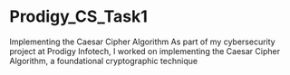 # Prodigy_CS_Task1
Implementing the Caesar Cipher Algorithm As part of my cybersecurity project at Prodigy Infotech, I worked on implementing the Caesar Cipher Algorithm, a foundational cryptographic technique

